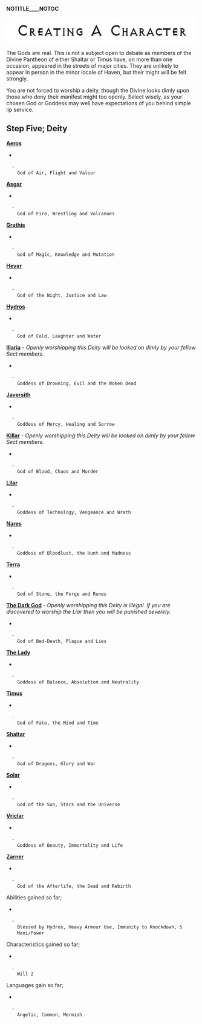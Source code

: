 __NOTITLE____NOTOC__

<div class="center" style="width: auto; margin-left: auto; margin-right: auto;">

![<File:CharGen.jpg>](CharGen.jpg "File:CharGen.jpg")

</div>

The Gods are real. This is not a subject open to debate as members of
the Divine Pantheon of either Shaltar or Timus have, on more than one
occasion, appeared in the streets of major cities. They are unlikely to
appear in person in the minor locale of Haven, but their might will be
felt strongly.

You are not forced to worship a deity, though the Divine looks dimly
upon those who deny their manifest might too openly. Select wisely, as
your chosen God or Goddess may well have expectations of you behind
simple lip service.

## **Step Five; Deity**

**[Aeros](GoldAngelEarthHA "wikilink")**

  -

      -
        God of Air, Flight and Valour

**[Asgar](GoldAngelEarthHAs "wikilink")**

  -

      -
        God of Fire, Wrestling and Volcanoes

**[Grathis](GoldAngelEarthHG "wikilink")**

  -

      -
        God of Magic, Knowledge and Mutation

**[Hevar](GoldAngelEarthHH "wikilink")**

  -

      -
        God of the Night, Justice and Law

**[Hydros](GoldAngelEarthHHy "wikilink")**

  -

      -
        God of Cold, Laughter and Water

**[Illaria](GoldAngelEarthHI "wikilink")** - *Openly worshipping this
Deity will be looked on dimly by your fellow Sect members.*

  -

      -
        Goddess of Drowning, Evil and the Woken Dead

**[Javersith](GoldAngelEarthHJ "wikilink")**

  -

      -
        Goddess of Mercy, Healing and Sorrow

**[Killar](GoldAngelEarthHK "wikilink")** - *Openly worshipping this
Deity will be looked on dimly by your fellow Sect members.*

  -

      -
        God of Blood, Chaos and Murder

**[Lilar](GoldAngelEarthHL "wikilink")**

  -

      -
        Goddess of Technology, Vengeance and Wrath

**[Nares](GoldAngelEarthHN "wikilink")**

  -

      -
        Goddess of Bloodlust, the Hunt and Madness

**[Terra](GoldAngelEarthHT "wikilink")**

  -

      -
        God of Stone, the Forge and Runes

**[The Dark God](GoldAngelEarthHDG "wikilink")** - *Openly worshipping
this Deity is illegal. If you are discovered to worship the Liar then
you will be punished severely.*

  -

      -
        God of Bed-Death, Plague and Lies

**[The Lady](GoldAngelEarthHTL "wikilink")**

  -

      -
        Goddess of Balance, Absolution and Neutrality

**[Timus](GoldAngelEarthHT "wikilink")**

  -

      -
        God of Fate, the Mind and Time

**[Shaltar](GoldAngelEarthHS "wikilink")**

  -

      -
        God of Dragons, Glory and War

**[Solar](GoldAngelEarthHSo "wikilink")**

  -

      -
        God of the Sun, Stars and the Universe

**[Vriclar](GoldAngelEarthHV "wikilink")**

  -

      -
        Goddess of Beauty, Immortality and Life

**[Zarner](GoldAngelEarthHZ "wikilink")**

  -

      -
        God of the Afterlife, the Dead and Rebirth

Abilities gained so far;

  -

      -
        Blessed by Hydros, Heavy Armour Use, Immunity to Knockdown, 5
        Mani/Power

Characteristics gained so far;

  -

      -
        Will 2

Languages gain so far;

  -

      -
        Angelic, Common, Mermish
